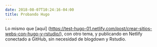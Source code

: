 ```yaml
---
date: 2018-08-07T10:24:16-04:00
title: Probando Hugo
---
```


Lo mismo que [aquí] (https://test-hugo-01.netlify.com/post/crear-sitios-webs-con-hugo-y-rstudio/), con otro tema, y publicando en Netlify conectado a GitHub, sin necesidad de blogdown y Rstudio.
